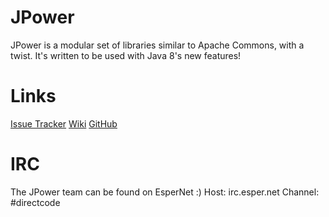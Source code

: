 # JPower

JPower is a modular set of libraries similar to Apache Commons, with a twist. It's written to be used with Java 8's new features!

# Links
[Issue Tracker](https://github.com/DirectMyFile/JPower/issues)
[Wiki](https://github.com/DirectMyFile/JPower/wiki)
[GitHub](https://github.com/DirectMyFile/JPower)

# IRC

The JPower team can be found on EsperNet :)
Host: irc.esper.net
Channel: #directcode
